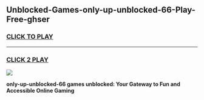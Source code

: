 
## Unblocked-Games-only-up-unblocked-66-Play-Free-ghser
<h3>
<a href="https://premium76.site?title=only-up-unblocked-66&ref=23A">CLICK TO PLAY</a></h3>
<hr>

<h3>
<a href="https://premium76.site?title=only-up-unblocked-66&ref=23A">CLICK 2 PLAY</a>
  
</h3>

<a href="https://premium76.site?title=only-up-unblocked-66&ref=23A"><img src="https://clearcache.store/games.png"></a>


**only-up-unblocked-66 games unblocked: Your Gateway to Fun and Accessible Online Gaming**
